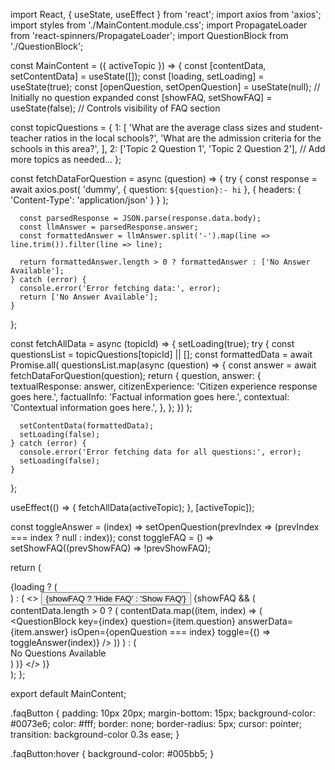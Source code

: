 import React, { useState, useEffect } from 'react';
import axios from 'axios';
import styles from './MainContent.module.css';
import PropagateLoader from 'react-spinners/PropagateLoader';
import QuestionBlock from './QuestionBlock';

const MainContent = ({ activeTopic }) => {
  const [contentData, setContentData] = useState([]);
  const [loading, setLoading] = useState(true);
  const [openQuestion, setOpenQuestion] = useState(null); // Initially no question expanded
  const [showFAQ, setShowFAQ] = useState(false); // Controls visibility of FAQ section

  const topicQuestions = {
    1: [
      'What are the average class sizes and student-teacher ratios in the local schools?',
      'What are the admission criteria for the schools in this area?',
    ],
    2: ['Topic 2 Question 1', 'Topic 2 Question 2'],
    // Add more topics as needed...
  };

  const fetchDataForQuestion = async (question) => {
    try {
      const response = await axios.post(
        'dummy',
        { question: `${question}:- hi` },
        { headers: { 'Content-Type': 'application/json' } }
      );

      const parsedResponse = JSON.parse(response.data.body);
      const llmAnswer = parsedResponse.answer;
      const formattedAnswer = llmAnswer.split('-').map(line => line.trim()).filter(line => line);

      return formattedAnswer.length > 0 ? formattedAnswer : ['No Answer Available'];
    } catch (error) {
      console.error('Error fetching data:', error);
      return ['No Answer Available'];
    }
  };

  const fetchAllData = async (topicId) => {
    setLoading(true);
    try {
      const questionsList = topicQuestions[topicId] || [];
      const formattedData = await Promise.all(
        questionsList.map(async (question) => {
          const answer = await fetchDataForQuestion(question);
          return {
            question,
            answer: {
              textualResponse: answer,
              citizenExperience: 'Citizen experience response goes here.',
              factualInfo: 'Factual information goes here.',
              contextual: 'Contextual information goes here.',
            },
          };
        })
      );

      setContentData(formattedData);
      setLoading(false);
    } catch (error) {
      console.error('Error fetching data for all questions:', error);
      setLoading(false);
    }
  };

  useEffect(() => {
    fetchAllData(activeTopic);
  }, [activeTopic]);

  const toggleAnswer = (index) => setOpenQuestion(prevIndex => (prevIndex === index ? null : index));
  const toggleFAQ = () => setShowFAQ((prevShowFAQ) => !prevShowFAQ);

  return (
    <div className={styles.mainContent}>
      {loading ? (
        <div className={styles.loaderWrapper}>
          <PropagateLoader color="rgb(15, 95, 220)" loading={loading} size={22} />
        </div>
      ) : (
        <>
          <button onClick={toggleFAQ} className={styles.faqButton}>
            {showFAQ ? 'Hide FAQ' : 'Show FAQ'}
          </button>
          {showFAQ && (
            contentData.length > 0 ? (
              contentData.map((item, index) => (
                <QuestionBlock
                  key={index}
                  question={item.question}
                  answerData={item.answer}
                  isOpen={openQuestion === index}
                  toggle={() => toggleAnswer(index)}
                />
              ))
            ) : (
              <div>No Questions Available</div>
            )
          )}
        </>
      )}
    </div>
  );
};

export default MainContent;


.faqButton {
  padding: 10px 20px;
  margin-bottom: 15px;
  background-color: #0073e6;
  color: #fff;
  border: none;
  border-radius: 5px;
  cursor: pointer;
  transition: background-color 0.3s ease;
}

.faqButton:hover {
  background-color: #005bb5;
}
